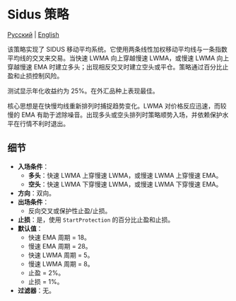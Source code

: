 # Sidus 策略
[Русский](README_ru.md) | [English](README.md)

该策略实现了 SIDUS 移动平均系统。它使用两条线性加权移动平均线与一条指数平均线的交叉来交易。当快速 LWMA 向上穿越慢速 LWMA，或慢速 LWMA 向上穿越慢速 EMA 时建立多头；出现相反交叉时建立空头或平仓。策略通过百分比止盈和止损控制风险。

测试显示年化收益约为 25%。在外汇品种上表现最佳。

核心思想是在快慢均线重新排列时捕捉趋势变化。LWMA 对价格反应迅速，而较慢的 EMA 有助于滤除噪音。出现多头或空头排列时策略顺势入场，并依赖保护水平在行情不利时退出。

## 细节

- **入场条件**：
  - **多头**：快速 LWMA 上穿慢速 LWMA，或慢速 LWMA 上穿慢速 EMA。
  - **空头**：快速 LWMA 下穿慢速 LWMA，或慢速 LWMA 下穿慢速 EMA。
- **方向**：双向。
- **出场条件**：
  - 反向交叉或保护性止盈/止损。
- **止损**：是，使用 `StartProtection` 的百分比止盈和止损。
- **默认值**：
  - 快速 EMA 周期 = 18。
  - 慢速 EMA 周期 = 28。
  - 快速 LWMA 周期 = 5。
  - 慢速 LWMA 周期 = 8。
  - 止盈 = 2%。
  - 止损 = 1%。
- **过滤器**：无。
